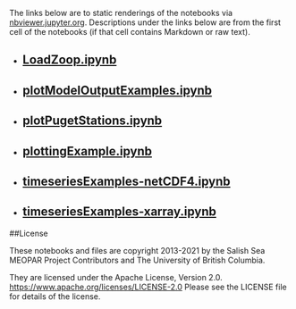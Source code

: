 The links below are to static renderings of the notebooks via
[nbviewer.jupyter.org](https://nbviewer.jupyter.org/).
Descriptions under the links below are from the first cell of the notebooks
(if that cell contains Markdown or raw text).

* ## [LoadZoop.ipynb](https://nbviewer.jupyter.org/github/SalishSeaCast/analysis-elise-2/blob/master/notebooks/forKaryn/LoadZoop.ipynb)  
    
* ## [plotModelOutputExamples.ipynb](https://nbviewer.jupyter.org/github/SalishSeaCast/analysis-elise-2/blob/master/notebooks/forKaryn/plotModelOutputExamples.ipynb)  
    
* ## [plotPugetStations.ipynb](https://nbviewer.jupyter.org/github/SalishSeaCast/analysis-elise-2/blob/master/notebooks/forKaryn/plotPugetStations.ipynb)  
    
* ## [plottingExample.ipynb](https://nbviewer.jupyter.org/github/SalishSeaCast/analysis-elise-2/blob/master/notebooks/forKaryn/plottingExample.ipynb)  
    
* ## [timeseriesExamples-netCDF4.ipynb](https://nbviewer.jupyter.org/github/SalishSeaCast/analysis-elise-2/blob/master/notebooks/forKaryn/timeseriesExamples-netCDF4.ipynb)  
    
* ## [timeseriesExamples-xarray.ipynb](https://nbviewer.jupyter.org/github/SalishSeaCast/analysis-elise-2/blob/master/notebooks/forKaryn/timeseriesExamples-xarray.ipynb)  
    

##License

These notebooks and files are copyright 2013-2021
by the Salish Sea MEOPAR Project Contributors
and The University of British Columbia.

They are licensed under the Apache License, Version 2.0.
https://www.apache.org/licenses/LICENSE-2.0
Please see the LICENSE file for details of the license.
